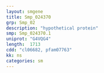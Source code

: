 ```yaml
---
layout: smgene
title: Smp_024370
grp: Smp_02
description: "hypothetical protein"
smp: Smp_024370.1
uniprot: "G4VQG4"
length:  1713
cdd: "cl06682, pfam07763"
kk: ns
categories: sm
---
```

